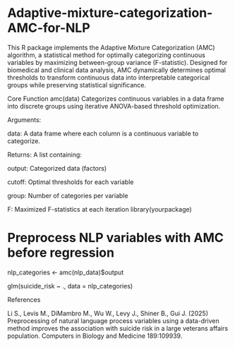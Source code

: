# Adaptive-mixture-categorization-AMC-for-NLP
This R package implements the Adaptive Mixture Categorization (AMC) algorithm, a statistical method for optimally categorizing continuous variables by maximizing between-group variance (F-statistic). Designed for biomedical and clinical data analysis, AMC dynamically determines optimal thresholds to transform continuous data into interpretable categorical groups while preserving statistical significance.

Core Function
amc(data)
Categorizes continuous variables in a data frame into discrete groups using iterative ANOVA-based threshold optimization.

Arguments:

data: A data frame where each column is a continuous variable to categorize.

Returns:
A list containing:

output: Categorized data (factors)

cutoff: Optimal thresholds for each variable

group: Number of categories per variable

F: Maximized F-statistics at each iteration
library(yourpackage)

# Preprocess NLP variables with AMC before regression
nlp_categories <- amc(nlp_data)$output

glm(suicide_risk ~ ., data = nlp_categories)

References

Li S., Levis M., DiMambro M., Wu W., Levy J., Shiner B., Gui J. (2025) Preprocessing of natural language process variables using a data-driven method improves the association with suicide risk in a large veterans affairs population. Computers in Biology and Medicine 189:109939.
